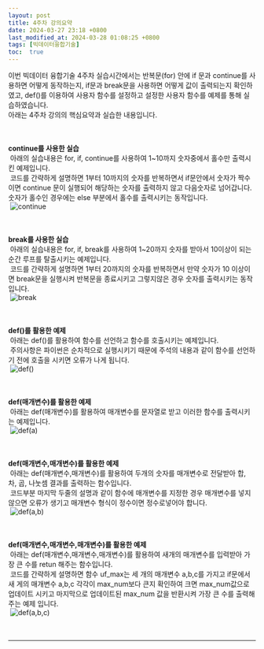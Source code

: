 ```yaml
---
layout: post
title: 4주차 강의요약
date: 2024-03-27 23:18 +0800
last_modified_at: 2024-03-28 01:08:25 +0800
tags: [빅데이터융합기술]
toc:  true
---
```



이번 빅데이터 융합기술 4주차 실습시간에서는 반복문(for) 안에 if 문과 continue를 사용하면 어떻게 동작하는지, if문과 break문을 사용하면 어떻게 값이 출력되는지 확인하였고, def()를 이용하여 사용자 함수를 설정하고 설정한 사용자 함수를 예제를 통해 실습하였습니다.\
아래는 4주차 강의의 핵심요약과 실습한 내용입니다.\
<br/> 
<br/> 

**continue를 사용한 실습**\
&nbsp;아래의 실습내용은 for, if, continue를 사용하여 1~10까지 숫자중에서 홀수만 출력시킨 예제입니다.\
&nbsp;코드를 간략하게 설명하면 1부터 10까지의 숫자를 반복하면서 if문안에서 숫자가 짝수이면 continue 문이 실행되어 해당하는 숫자를 출력하지 않고 다음숫자로 넘어갑니다. 숫자가 홀수인 경우에는 else 부분에서 홀수를 출력시키는 동작입니다.\
&nbsp;![continue](https://github.com/j-s-eee/j-s-eee/assets/163078421/985d0d53-06d7-4e82-a031-ac35450ceb80)\
<br/> 
<br/>

**break를 사용한 실습**\
&nbsp;아래의 실습내용은 for, if, break를 사용하여 1~20까지 숫자를 받아서 10이상이 되는 순간 루프를 탈출시키는 예제입니다.\
&nbsp;코드를 간략하게 설명하면 1부터 20까지의 숫자를 반복하면서 만약 숫자가 10 이상이면 break문을 실행시켜 반복문을 종료시키고 그렇지않은 경우 숫자를 출력시키는 동작입니다.\
&nbsp;![break](https://github.com/j-s-eee/j-s-eee/assets/163078421/815fbc57-8ba8-4c96-928d-a3cacde8bc0c)\
<br/>
<br/>

**def()를 활용한 예제**\
&nbsp;아래는 def()를 활용하여 함수를 선언하고 함수를 호출시키는 예제입니다.\
&nbsp;주의사항은 파이썬은 순차적으로 실행시키기 때문에 주석의 내용과 같이 함수를 선언하기 전에 호출을 시키면 오류가 나게 됩니다.\
&nbsp;![def()](https://github.com/j-s-eee/j-s-eee/assets/163078421/0ffbc654-bbae-460f-b1e5-0c6adda75fc0)\
<br/> 
<br/>

**def(매개변수)를 활용한 예제**\
&nbsp;아래는 def(매개변수)를 활용하여 매개변수를 문자열로 받고 이러한 함수를 출력시키는 예제입니다.\
&nbsp;![def(a)](https://github.com/j-s-eee/j-s-eee/assets/163078421/4f88344b-acc4-4279-b578-d1db09ac7812)\
<br/> 
<br/> 


**def(매개변수,매개변수)를 활용한 예제**\
&nbsp;아래는 def(매개변수,매개변수)를 활용하여 두개의 숫자를 매개변수로 전달받아 합, 차, 곱, 나눗셈 결과를 출력하는 함수입니다.\
&nbsp;코드부분 마지막 두줄의 설명과 같이 함수에 매개변수를 지정한 경우 매개변수를 넣지 않으면 오류가 생기고 매개변수 형식이 정수이면 정수로넣어야 합니다.\
&nbsp;![def(a,b)](https://github.com/j-s-eee/j-s-eee/assets/163078421/12a276fc-a6de-47bd-9010-f04caccec629)\
<br/> 
<br/> 

**def(매개변수,매개변수,매개변수)를 활용한 예제**\
&nbsp;아래는 def(매개변수,매개변수,매개변수)를 활용하여 새개의 매개변수를 입력받아 가장 큰 수를 retun 해주는 함수입니다.\
&nbsp;코드를 간략하게 설명하면 함수 uf_max는 세 개의 매개변수 a,b,c를 가지고 if문에서 새 게의 매개변수 a,b,c 각각이 max_num보다 큰지 확인하여 크면 max_num값으로 업데이트 시키고 마지막으로 업데이트된 max_num 값을 반환시켜 가장 큰 수를 출력해주는 예제 입니다.\
&nbsp;![def(a,b,c)](https://github.com/j-s-eee/j-s-eee/assets/163078421/e577de7f-ee67-467b-8a12-d2c5033fd803)\
<br/> 
<br/> 






 


 





-----

